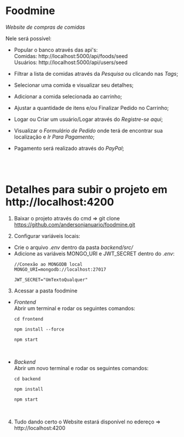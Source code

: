# Foodmine

*Website de compras de comidas*

Nele será possível:<br>  
  - Popular o banco através das api's: <br>
    Comidas: http://localhost:5000/api/foods/seed <br>
    Usuários: http://localhost:5000/api/users/seed <br>
  
  - Filtrar a lista de comidas através da *Pesquisa* ou clicando nas *Tags*; <br>
  - Selecionar uma comida e visualizar seu detalhes; <br>     
  - Adicionar a comida selecionada ao carrinho; <br>
  - Ajustar a quantidade de itens e/ou Finalizar Pedido no Carrinho; <br>
  - Logar ou Criar um usuário/Logar através do *Registre-se aqui*; <br>
  - Visualizar o *Formulário de Pedido* onde terá de encontrar sua localização e *Ir Para Pagamento*; <br>
  - Pagamento será realizado através do *PayPal*;

<br><br>

# Detalhes para subir o projeto em http://localhost:4200
1. Baixar o projeto através do cmd => git clone https://github.com/andersonjanuario/foodmine.git <br>

2. Configurar variáveis locais: <br>
  - Crie o arquivo *.env* dentro da pasta *backend/src/* <br>
  - Adicione as variáveis MONGO_URI e JWT_SECRET dentro do *.env*:
    ```
    //Conexão ao MONGODB local
    MONGO_URI=mongodb://localhost:27017
    
    JWT_SECRET="UmTextoQualquer"
    ```

3. Acessar a pasta foodmine <br>
  - *Frontend* <br>
    Abrir um terminal e rodar os seguintes comandos: <br>
    ```
    cd frontend
    ```
    ```
    npm install --force
    ```
    ```
    npm start
    ```
    
    <br>
    
 - *Backend* <br>
    Abrir um novo terminal e rodar os seguintes comandos: <br>
    ```
    cd backend
    ```
    ```
    npm install
    ```
    ```
    npm start
    ```
    
<br>
    
4. Tudo dando certo o Website estará disponível no edereço => http://localhost:4200
